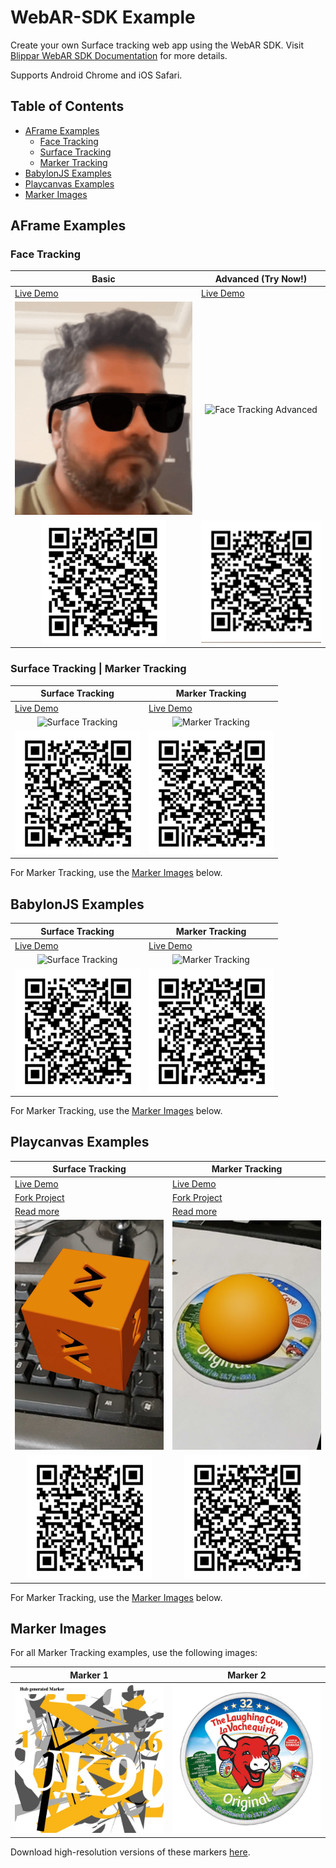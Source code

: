 # WebAR-SDK Example

Create your own Surface tracking web app using the WebAR SDK. Visit [Blippar WebAR SDK Documentation](https://support.blippar.com/hc/en-us/categories/4407844755347-Blippar-WebAR-SDK-Documentation-) for more details.

Supports Android Chrome and iOS Safari.

## Table of Contents
- [AFrame Examples](#aframe-examples)
  - [Face Tracking](#face-tracking)
  - [Surface Tracking](#surface-tracking--marker-tracking)
  - [Marker Tracking](#surface-tracking--marker-tracking)
- [BabylonJS Examples](#babylonjs-examples)
- [Playcanvas Examples](#playcanvas-examples)
- [Marker Images](#marker-images)

## AFrame Examples

### Face Tracking

| Basic | Advanced (Try Now!) |
|-------|---------------------|
| [Live Demo](https://webar-sdk.blippar.com/webar-sdk-example/latest/aframe/face-tracking/index.html) | [Live Demo](https://webar-sdk.blippar.com/webar-sdk-example/latest/aframe/face-tracking/face-trynow.html) |
| <div align="center"><img src="https://github.com/blippar/webar-sdk-example/raw/main/assets/face-tracking-basics-3.gif" width="300" alt="Face Tracking Basic"></div> | <div align="center"><img src="https://github.com/blippar/webar-sdk-example/raw/main/assets/face-trynow-3.gif" width="300" alt="Face Tracking Advanced"></div> |
| <div align="center"><img src="https://github.com/blippar/webar-sdk-example/raw/main/assets/face-tracking-qrcode.png" width="200" alt="QR Code"></div> | <div align="center"><img src="https://github.com/blippar/webar-sdk-example/raw/main/assets/face-trynow-qrcode.png" width="200" alt="QR Code"></div> |

### Surface Tracking | Marker Tracking

| Surface Tracking | Marker Tracking |
|------------------|-----------------|
| [Live Demo](https://webar-sdk.blippar.com/webar-sdk-example/v2.0.6/aframe/surface-tracking/index.html) | [Live Demo](https://webar-sdk.blippar.com/webar-sdk-example/v2.0.6/aframe/marker-tracking/index.html) |
| <div align="center"><img src="https://github.com/blippar/webar-sdk-example/raw/main/assets/surface_tracking_demo.gif" width="300" alt="Surface Tracking"></div> | <div align="center"><img src="https://github.com/blippar/webar-sdk-example/raw/main/assets/marker_tracking_demo.gif" width="300" alt="Marker Tracking"></div> |
| <div align="center"><img src="https://github.com/blippar/webar-sdk-example/raw/main/assets/aframe-surface-tracking-qrcode.png" width="200" alt="QR Code"></div> | <div align="center"><img src="https://github.com/blippar/webar-sdk-example/raw/main/assets/aframe-marker-tracking-qrcode.png" width="200" alt="QR Code"></div> |

For Marker Tracking, use the [Marker Images](#marker-images) below.

## BabylonJS Examples

| Surface Tracking | Marker Tracking |
|------------------|-----------------|
| [Live Demo](https://webar-sdk.blippar.com/webar-sdk-example/v2.0.6/babylon/surface-tracking/index.html) | [Live Demo](https://webar-sdk.blippar.com/webar-sdk-example/v2.0.6/babylon/marker-tracking/index.html) |
| <div align="center"><img src="https://github.com/blippar/webar-sdk-example/raw/main/assets/babylon_surface_tracking_demo.gif" width="300" alt="Surface Tracking"></div> | <div align="center"><img src="https://github.com/blippar/webar-sdk-example/raw/main/assets/babylon_marker_tracking_demo.gif" width="300" alt="Marker Tracking"></div> |
| <div align="center"><img src="https://github.com/blippar/webar-sdk-example/raw/main/assets/babylon-surface-tracking-qrcode.png" width="200" alt="QR Code"></div> | <div align="center"><img src="https://github.com/blippar/webar-sdk-example/raw/main/assets/babylon-marker-tracking-qrcode.png" width="200" alt="QR Code"></div> |

For Marker Tracking, use the [Marker Images](#marker-images) below.

## Playcanvas Examples

| Surface Tracking | Marker Tracking |
|------------------|-----------------|
| [Live Demo](https://webar-sdk.blippar.com/webar-sdk-example/v2.0.6/playcanvas/surface-tracking/index.html) | [Live Demo](https://webar-sdk.blippar.com/webar-sdk-example/v2.0.6/playcanvas/marker-tracking/index.html) |
| [Fork Project](https://playcanvas.com/project/859355/overview/surface-tracking) | [Fork Project](https://playcanvas.com/project/859368/overview/marker-tracking) |
| [Read more](https://github.com/blippar/webar-sdk-example/blob/main/playcanvas/README.md#surface-tracking) | [Read more](https://github.com/blippar/webar-sdk-example/blob/main/playcanvas/README.md#marker-tracking) |
| <div align="center"><img src="https://github.com/blippar/webar-sdk-example/raw/main/assets/playcanvas-surface-tracking.jpg" width="300" alt="Surface Tracking"></div> | <div align="center"><img src="https://github.com/blippar/webar-sdk-example/raw/main/assets/playcanvas-marker-tracking.jpg" width="300" alt="Marker Tracking"></div> |
| <div align="center"><img src="https://github.com/blippar/webar-sdk-example/raw/main/assets/playcanvas-surface-tracking-qrcode.png" width="200" alt="QR Code"></div> | <div align="center"><img src="https://github.com/blippar/webar-sdk-example/raw/main/assets/playcanvas-marker-tracking-qrcode.png" width="200" alt="QR Code"></div> |

For Marker Tracking, use the [Marker Images](#marker-images) below.

## Marker Images

For all Marker Tracking examples, use the following images:

| Marker 1 | Marker 2 | 
|----------|----------|
| <div align="center"><img src="https://raw.githubusercontent.com/blippar/webar-sdk-example/main/aframe/marker-tracking/markers/hub_marker.jpg" width="300" alt="Marker 1"></div>| <div align="center"><img src="https://raw.githubusercontent.com/blippar/webar-sdk-example/main/aframe/marker-tracking/markers/laughing_cow.jpg" width="300" alt="Marker 2"></div> |

Download high-resolution versions of these markers [here](https://github.com/blippar/webar-sdk-example/raw/main/aframe/marker-tracking/markers/).